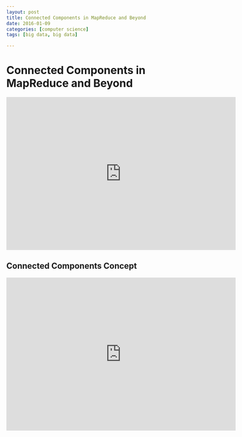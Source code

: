 ```yaml
---
layout: post
title: Connected Components in MapReduce and Beyond
date: 2016-01-09
categories: [computer science]
tags: [big data, big data]

---
```



# Connected Components in MapReduce and Beyond

<iframe width="600" height="400" src="https://www.youtube.com/embed/Io1x6mQlh1E" frameborder="0" allowfullscreen></iframe>


## Connected Components Concept
<iframe width="600" height="400" src="https://www.youtube.com/embed/lRzbE739Cnw" frameborder="0" allowfullscreen></iframe>